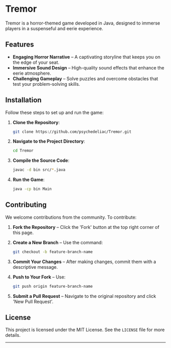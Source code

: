 # Tremor

Tremor is a horror-themed game developed in Java, designed to immerse players in a suspenseful and eerie experience.

## Features

- **Engaging Horror Narrative** – A captivating storyline that keeps you on the edge of your seat.
- **Immersive Sound Design** – High-quality sound effects that enhance the eerie atmosphere.
- **Challenging Gameplay** – Solve puzzles and overcome obstacles that test your problem-solving skills.

## Installation

Follow these steps to set up and run the game:

1. **Clone the Repository**:

   ```bash
   git clone https://github.com/psychedeliac/Tremor.git
   ```

2. **Navigate to the Project Directory**:

   ```bash
   cd Tremor
   ```

3. **Compile the Source Code**:

   ```bash
   javac -d bin src/*.java
   ```

4. **Run the Game**:

   ```bash
   java -cp bin Main
   ```

## Contributing

We welcome contributions from the community. To contribute:

1. **Fork the Repository** – Click the 'Fork' button at the top right corner of this page.
2. **Create a New Branch** – Use the command:

   ```bash
   git checkout -b feature-branch-name
   ```

3. **Commit Your Changes** – After making changes, commit them with a descriptive message.
4. **Push to Your Fork** – Use:

   ```bash
   git push origin feature-branch-name
   ```

5. **Submit a Pull Request** – Navigate to the original repository and click 'New Pull Request'.

## License

This project is licensed under the MIT License. See the `LICENSE` file for more details.

---
